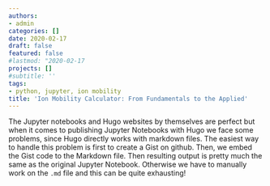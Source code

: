 ```yaml
---
authors:
- admin
categories: []
date: 2020-02-17
draft: false
featured: false
#lastmod: "2020-02-17
projects: []
#subtitle: ''
tags:
- python, jupyter, ion mobility
title: 'Ion Mobility Calculator: From Fundamentals to the Applied'
---
```


The Jupyter notebooks and Hugo websites by themselves are perfect but when it comes to publishing Jupyter Notebooks with Hugo we face some problems, since Hugo directly works with markdown files. The easiest way to handle this problem is first to create a Gist on github. Then, we embed the Gist code to the Markdown file. Then resulting output is pretty much the same as the original Jupyter Notebook. Otherwise we have to manually work on the `.md` file and this can be quite exhausting! 

<script src="https://gist.github.com/bhclowers/8e2aa19814570fe3ff27763a6cc01109.js">style="border:none;"</script>